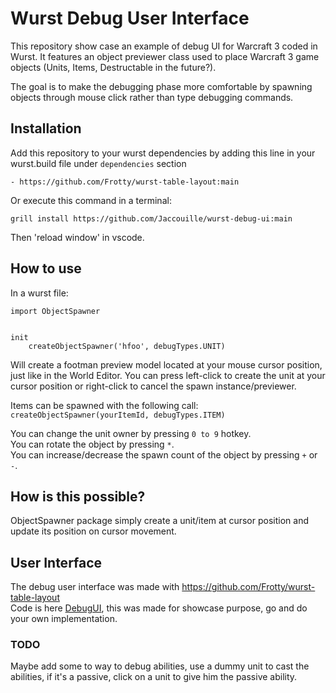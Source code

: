 # Wurst Debug User Interface
This repository show case an example of debug UI for Warcraft 3 coded in Wurst.
It features an object previewer class used to place Warcraft 3 game objects
(Units, Items, Destructable in the future?).

The goal is to make the debugging phase more comfortable by spawning objects
through mouse click rather than type debugging commands.

## Installation
Add this repository to your wurst dependencies by adding this line in your wurst.build file under `dependencies` section

`- https://github.com/Frotty/wurst-table-layout:main`

Or execute this command in a terminal:

`grill install https://github.com/Jaccouille/wurst-debug-ui:main`

Then 'reload window' in vscode.

## How to use

In a wurst file:

```
import ObjectSpawner


init
    createObjectSpawner('hfoo', debugTypes.UNIT)
```
Will create a footman preview model located at your mouse cursor position, just like in the World Editor. You can press left-click to create the unit at your cursor position or right-click to cancel the spawn instance/previewer.

Items can be spawned with the following call:<br>
```createObjectSpawner(yourItemId, debugTypes.ITEM)```

You can change the unit owner by pressing `0 to 9` hotkey.<br>
You can rotate the object by pressing `*`.<br>
You can increase/decrease the spawn count of the object by pressing `+` or `-`.

## How is this possible?
ObjectSpawner package simply create a unit/item at cursor position and update its position on cursor movement.

## User Interface
The debug user interface was made with https://github.com/Frotty/wurst-table-layout<br>
Code is here [DebugUI](https://github.com/Jaccouille/wurst-debug-ui/blob/main/wurst/DebugUI.wurst), this was made for showcase purpose, go and do your own implementation.

### TODO
Maybe add some to way to debug abilities, use a dummy unit to cast the abilities, if it's a passive, click on a unit to give him the passive ability.
